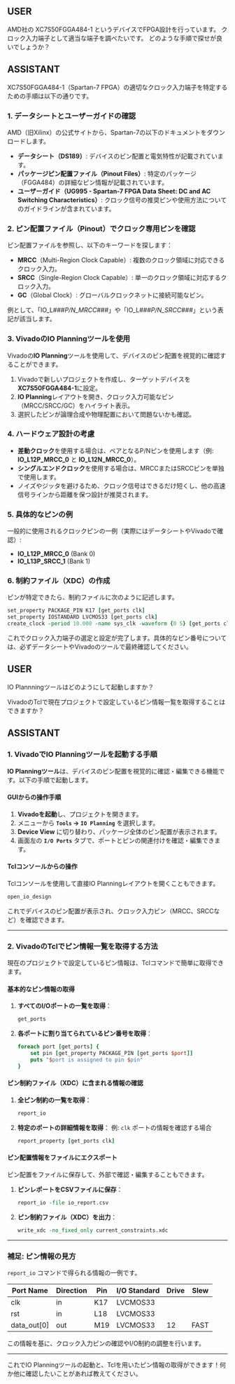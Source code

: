 ## USER
AMD社の XC7S50FGGA484-1 というデバイスでFPGA設計を行っています。
クロック入力端子として適当な端子を調べたいです。
どのような手順で探せが良いでしょうか？

## ASSISTANT
XC7S50FGGA484-1（Spartan-7 FPGA）の適切なクロック入力端子を特定するための手順は以下の通りです。

### 1. **データシートとユーザーガイドの確認**
AMD（旧Xilinx）の公式サイトから、Spartan-7の以下のドキュメントをダウンロードします。
- **データシート（DS189）**: デバイスのピン配置と電気特性が記載されています。
- **パッケージピン配置ファイル（Pinout Files）**: 特定のパッケージ（FGGA484）の詳細なピン情報が記載されています。
- **ユーザーガイド（UG995 - Spartan-7 FPGA Data Sheet: DC and AC Switching Characteristics）**: クロック信号の推奨ピンや使用方法についてのガイドラインが含まれています。

### 2. **ピン配置ファイル（Pinout）でクロック専用ピンを確認**
ピン配置ファイルを参照し、以下のキーワードを探します：
- **MRCC**（Multi-Region Clock Capable）: 複数のクロック領域に対応できるクロック入力。
- **SRCC**（Single-Region Clock Capable）: 単一のクロック領域に対応するクロック入力。
- **GC**（Global Clock）: グローバルクロックネットに接続可能なピン。

例として、「IO_L###_P/N_MRCC_###」や「IO_L###_P/N_SRCC_###」という表記が該当します。

### 3. **VivadoのIO Planningツールを使用**
Vivadoの**IO Planning**ツールを使用して、デバイスのピン配置を視覚的に確認することができます。
1. Vivadoで新しいプロジェクトを作成し、ターゲットデバイスを**XC7S50FGGA484-1**に設定。
2. **IO Planning**レイアウトを開き、クロック入力可能なピン（MRCC/SRCC/GC）をハイライト表示。
3. 選択したピンが論理合成や物理配置において問題ないかも確認。

### 4. **ハードウェア設計の考慮**
- **差動クロック**を使用する場合は、ペアとなるP/Nピンを使用します（例: **IO_L12P_MRCC_0** と **IO_L12N_MRCC_0**）。
- **シングルエンドクロック**を使用する場合は、MRCCまたはSRCCピンを単独で使用します。
- ノイズやジッタを避けるため、クロック信号はできるだけ短くし、他の高速信号ラインから距離を保つ設計が推奨されます。

### 5. **具体的なピンの例**
一般的に使用されるクロックピンの一例（実際にはデータシートやVivadoで確認）:
- **IO_L12P_MRCC_0** (Bank 0)
- **IO_L13P_SRCC_1** (Bank 1)

### 6. **制約ファイル（XDC）の作成**
ピンが特定できたら、制約ファイルに次のように記述します。
```tcl
set_property PACKAGE_PIN K17 [get_ports clk]
set_property IOSTANDARD LVCMOS33 [get_ports clk]
create_clock -period 10.000 -name sys_clk -waveform {0 5} [get_ports clk]
```

これでクロック入力端子の選定と設定が完了します。具体的なピン番号については、必ずデータシートやVivadoのツールで最終確認してください。

## USER
IO Plannningツールはどのようにして起動しますか？

VivadoのTclで現在プロジェクトで設定しているピン情報一覧を取得することはできますか？

## ASSISTANT
### **1. VivadoでIO Planningツールを起動する手順**

**IO Planningツール**は、デバイスのピン配置を視覚的に確認・編集できる機能です。以下の手順で起動します。

#### **GUIからの操作手順**
1. **Vivadoを起動**し、プロジェクトを開きます。
2. メニューから **`Tools` → `IO Planning`** を選択します。
3. **Device View** に切り替わり、パッケージ全体のピン配置が表示されます。
4. 画面左の **`I/O Ports`** タブで、ポートとピンの関連付けを確認・編集できます。

#### **Tclコンソールからの操作**
Tclコンソールを使用して直接IO Planningレイアウトを開くこともできます。
```tcl
open_io_design
```

これでデバイスのピン配置が表示され、クロック入力ピン（MRCC、SRCCなど）を確認できます。

---

### **2. VivadoのTclでピン情報一覧を取得する方法**

現在のプロジェクトで設定しているピン情報は、Tclコマンドで簡単に取得できます。

#### **基本的なピン情報の取得**
1. **すべてのI/Oポートの一覧を取得**：
   ```tcl
   get_ports
   ```

2. **各ポートに割り当てられているピン番号を取得**：
   ```tcl
   foreach port [get_ports] {
       set pin [get_property PACKAGE_PIN [get_ports $port]]
       puts "$port is assigned to pin $pin"
   }
   ```

#### **ピン制約ファイル（XDC）に含まれる情報の確認**
1. **全ピン制約の一覧を取得**：
   ```tcl
   report_io
   ```

2. **特定のポートの詳細情報を取得**：
   例: `clk` ポートの情報を確認する場合
   ```tcl
   report_property [get_ports clk]
   ```

#### **ピン配置情報をファイルにエクスポート**
ピン配置をファイルに保存して、外部で確認・編集することもできます。

1. **ピンレポートをCSVファイルに保存**：
   ```tcl
   report_io -file io_report.csv
   ```

2. **ピン制約ファイル（XDC）を出力**：
   ```tcl
   write_xdc -no_fixed_only current_constraints.xdc
   ```

---

### **補足: ピン情報の見方**

`report_io` コマンドで得られる情報の一例です。

| **Port Name** | **Direction** | **Pin** | **I/O Standard** | **Drive** | **Slew**  |
|---------------|---------------|---------|------------------|-----------|-----------|
| clk           | in            | K17     | LVCMOS33         |           |           |
| rst           | in            | L18     | LVCMOS33         |           |           |
| data_out[0]   | out           | M19     | LVCMOS33         | 12        | FAST      |

この情報を基に、クロック入力ピンの確認やI/O制約の調整を行います。

---

これでIO Planningツールの起動と、Tclを用いたピン情報の取得ができます！何か他に確認したいことがあれば教えてください。